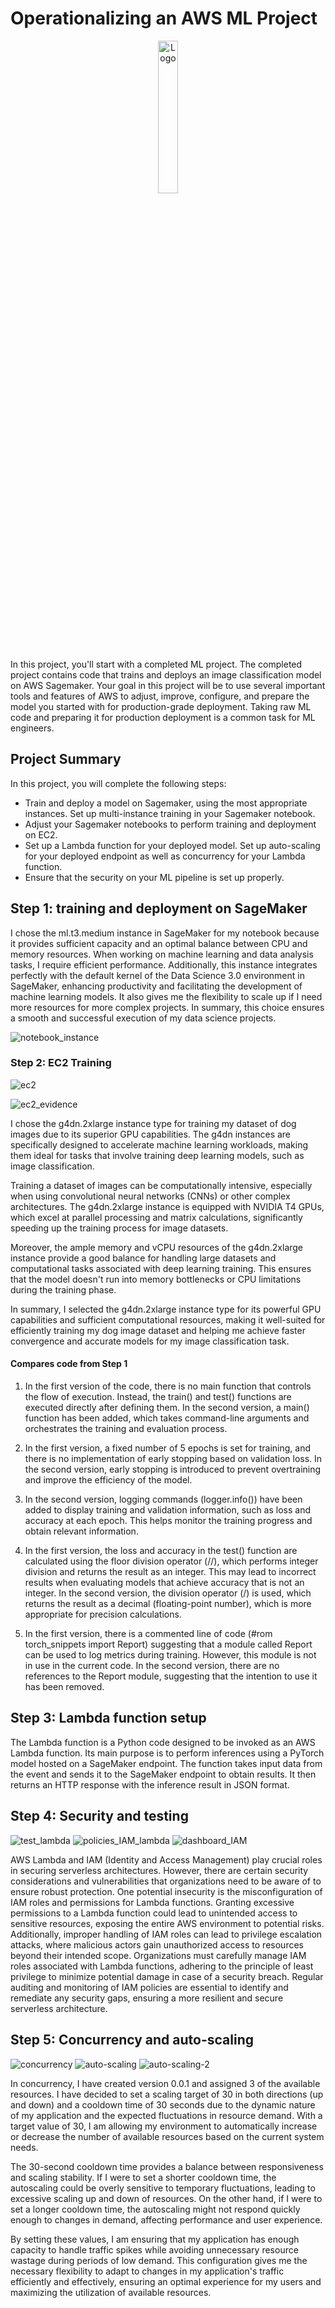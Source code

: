 # Operationalizing an AWS ML Project


<div align="center">
    <img src="https://thedatascientist.digital/img/logo.png" alt="Logo" width="25%">
</div>




In this project, you'll start with a completed ML project. The completed project contains code that trains and deploys an image classification model on AWS Sagemaker. Your goal in this project will be to use several important tools and features of AWS to adjust, improve, configure, and prepare the model you started with for production-grade deployment. Taking raw ML code and preparing it for production deployment is a common task for ML engineers.

## Project Summary
In this project, you will complete the following steps: 
- Train and deploy a model on Sagemaker, using the most appropriate instances. Set up multi-instance training in your Sagemaker notebook.
- Adjust your Sagemaker notebooks to perform training and deployment on EC2.
- Set up a Lambda function for your deployed model. Set up auto-scaling for your deployed endpoint as well as concurrency for your Lambda function.
- Ensure that the security on your ML pipeline is set up properly.

## Step 1: training and deployment on SageMaker
I chose the ml.t3.medium instance in SageMaker for my notebook because it provides sufficient capacity and an optimal balance between CPU and memory resources. When working on machine learning and data analysis tasks, I require efficient performance. Additionally, this instance integrates perfectly with the default kernel of the Data Science 3.0 environment in SageMaker, enhancing productivity and facilitating the development of machine learning models. It also gives me the flexibility to scale up if I need more resources for more complex projects. In summary, this choice ensures a smooth and successful execution of my data science projects.

![notebook_instance](img/notebook_instance.png)



### Step 2: EC2 Training

![ec2](img/ec2.png)

![ec2_evidence](img/ec2_evidence.png)

I chose the g4dn.2xlarge instance type for training my dataset of dog images due to its superior GPU capabilities. The g4dn instances are specifically designed to accelerate machine learning workloads, making them ideal for tasks that involve training deep learning models, such as image classification.

Training a dataset of images can be computationally intensive, especially when using convolutional neural networks (CNNs) or other complex architectures. The g4dn.2xlarge instance is equipped with NVIDIA T4 GPUs, which excel at parallel processing and matrix calculations, significantly speeding up the training process for image datasets.

Moreover, the ample memory and vCPU resources of the g4dn.2xlarge instance provide a good balance for handling large datasets and computational tasks associated with deep learning training. This ensures that the model doesn't run into memory bottlenecks or CPU limitations during the training phase.

In summary, I selected the g4dn.2xlarge instance type for its powerful GPU capabilities and sufficient computational resources, making it well-suited for efficiently training my dog image dataset and helping me achieve faster convergence and accurate models for my image classification task.

#### Compares code from Step 1
1. In the first version of the code, there is no main function that controls the flow of execution. Instead, the train() and test() functions are executed directly after defining them. In the second version, a main() function has been added, which takes command-line arguments and orchestrates the training and evaluation process.

2. In the first version, a fixed number of 5 epochs is set for training, and there is no implementation of early stopping based on validation loss. In the second version, early stopping is introduced to prevent overtraining and improve the efficiency of the model.

3. In the second version, logging commands (logger.info()) have been added to display training and validation information, such as loss and accuracy at each epoch. This helps monitor the training progress and obtain relevant information.

4. In the first version, the loss and accuracy in the test() function are calculated using the floor division operator (//), which performs integer division and returns the result as an integer. This may lead to incorrect results when evaluating models that achieve accuracy that is not an integer. In the second version, the division operator (/) is used, which returns the result as a decimal (floating-point number), which is more appropriate for precision calculations.

5. In the first version, there is a commented line of code (#rom torch_snippets import Report) suggesting that a module called Report can be used to log metrics during training. However, this module is not in use in the current code. In the second version, there are no references to the Report module, suggesting that the intention to use it has been removed.





## Step 3: Lambda function setup
The Lambda function is a Python code designed to be invoked as an AWS Lambda function. Its main purpose is to perform inferences using a PyTorch model hosted on a SageMaker endpoint. The function takes input data from the event and sends it to the SageMaker endpoint to obtain results. It then returns an HTTP response with the inference result in JSON format.

## Step 4: Security and testing

![test_lambda](img/test_lambda.png)
![policies_IAM_lambda](img/policies_IAM_lambda.png)
![dashboard_IAM](img/dashboard_IAM.png)

AWS Lambda and IAM (Identity and Access Management) play crucial roles in securing serverless architectures. However, there are certain security considerations and vulnerabilities that organizations need to be aware of to ensure robust protection. One potential insecurity is the misconfiguration of IAM roles and permissions for Lambda functions. Granting excessive permissions to a Lambda function could lead to unintended access to sensitive resources, exposing the entire AWS environment to potential risks. Additionally, improper handling of IAM roles can lead to privilege escalation attacks, where malicious actors gain unauthorized access to resources beyond their intended scope. Organizations must carefully manage IAM roles associated with Lambda functions, adhering to the principle of least privilege to minimize potential damage in case of a security breach. Regular auditing and monitoring of IAM policies are essential to identify and remediate any security gaps, ensuring a more resilient and secure serverless architecture.

## Step 5: Concurrency and auto-scaling

![concurrency](img/concurrency.png)
![auto-scaling](img/auto-scaling.png)
![auto-scaling-2](img/auto-scaling-2.png)

In concurrency, I have created version 0.0.1 and assigned 3 of the available resources. I have decided to set a scaling target of 30 in both directions (up and down) and a cooldown time of 30 seconds due to the dynamic nature of my application and the expected fluctuations in resource demand. With a target value of 30, I am allowing my environment to automatically increase or decrease the number of available resources based on the current system needs.

The 30-second cooldown time provides a balance between responsiveness and scaling stability. If I were to set a shorter cooldown time, the autoscaling could be overly sensitive to temporary fluctuations, leading to excessive scaling up and down of resources. On the other hand, if I were to set a longer cooldown time, the autoscaling might not respond quickly enough to changes in demand, affecting performance and user experience.

By setting these values, I am ensuring that my application has enough capacity to handle traffic spikes while avoiding unnecessary resource wastage during periods of low demand. This configuration gives me the necessary flexibility to adapt to changes in my application's traffic efficiently and effectively, ensuring an optimal experience for my users and maximizing the utilization of available resources.